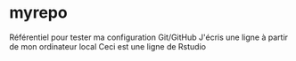 # myrepo
Référentiel pour tester ma configuration Git/GitHub
J'écris une ligne à partir de mon ordinateur local
Ceci est une ligne de Rstudio